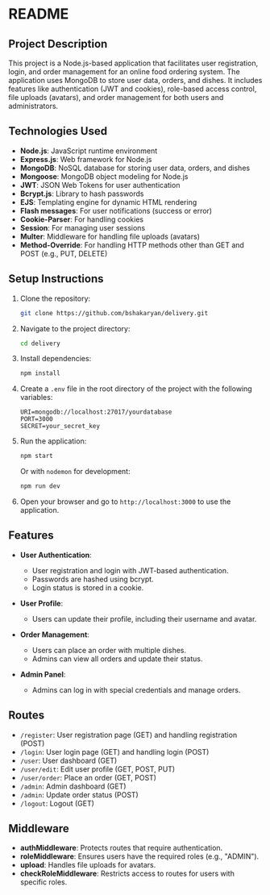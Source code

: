 # README

## Project Description

This project is a Node.js-based application that facilitates user registration, login, and order management for an online food ordering system. The application uses MongoDB to store user data, orders, and dishes. It includes features like authentication (JWT and cookies), role-based access control, file uploads (avatars), and order management for both users and administrators.

## Technologies Used

- **Node.js**: JavaScript runtime environment
- **Express.js**: Web framework for Node.js
- **MongoDB**: NoSQL database for storing user data, orders, and dishes
- **Mongoose**: MongoDB object modeling for Node.js
- **JWT**: JSON Web Tokens for user authentication
- **Bcrypt.js**: Library to hash passwords
- **EJS**: Templating engine for dynamic HTML rendering
- **Flash messages**: For user notifications (success or error)
- **Cookie-Parser**: For handling cookies
- **Session**: For managing user sessions
- **Multer**: Middleware for handling file uploads (avatars)
- **Method-Override**: For handling HTTP methods other than GET and POST (e.g., PUT, DELETE)

## Setup Instructions

1. Clone the repository:
    ```bash
    git clone https://github.com/bshakaryan/delivery.git
    ```

2. Navigate to the project directory:
    ```bash
    cd delivery
    ```

3. Install dependencies:
    ```bash
    npm install
    ```

4. Create a `.env` file in the root directory of the project with the following variables:
    ```env
    URI=mongodb://localhost:27017/yourdatabase
    PORT=3000
    SECRET=your_secret_key
    ```

5. Run the application:
    ```bash
    npm start
    ```

    Or with `nodemon` for development:
    ```bash
    npm run dev
    ```

6. Open your browser and go to `http://localhost:3000` to use the application.

## Features

- **User Authentication**: 
  - User registration and login with JWT-based authentication.
  - Passwords are hashed using bcrypt.
  - Login status is stored in a cookie.
  
- **User Profile**:
  - Users can update their profile, including their username and avatar.
  
- **Order Management**:
  - Users can place an order with multiple dishes.
  - Admins can view all orders and update their status.

- **Admin Panel**:
  - Admins can log in with special credentials and manage orders.

## Routes

- `/register`: User registration page (GET) and handling registration (POST)
- `/login`: User login page (GET) and handling login (POST)
- `/user`: User dashboard (GET)
- `/user/edit`: Edit user profile (GET, POST, PUT)
- `/user/order`: Place an order (GET, POST)
- `/admin`: Admin dashboard (GET)
- `/admin`: Update order status (POST)
- `/logout`: Logout (GET)
  
## Middleware

- **authMiddleware**: Protects routes that require authentication.
- **roleMiddleware**: Ensures users have the required roles (e.g., "ADMIN").
- **upload**: Handles file uploads for avatars.
- **checkRoleMiddleware**: Restricts access to routes for users with specific roles.
